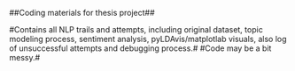 ##Coding materials for thesis project##

#Contains all NLP trails and attempts, including original dataset, topic modeling process, sentiment analysis, pyLDAvis/matplotlab visuals, also log of unsuccessful attempts and debugging process.#
#Code may be a bit messy.#
